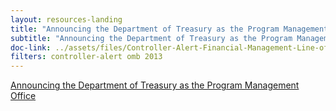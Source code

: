 ```yaml
---
layout: resources-landing
title: "Announcing the Department of Treasury as the Program Management Office"
subtitle: "Announcing the Department of Treasury as the Program Management Office"
doc-link: ../assets/files/Controller-Alert-Financial-Management-Line-of-Business-4.29.13.pdf
filters: controller-alert omb 2013
---
```


[Announcing the Department of Treasury as the Program Management Office]({{site.baseurl}}/assets/files/Controller-Alert-Financial-Management-Line-of-Business-4.29.13.pdf)